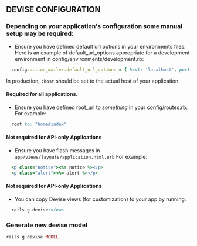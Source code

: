 ## DEVISE CONFIGURATION
### Depending on your application's configuration some manual setup may be required:


- Ensure you have defined default url options in your environments files. Here
  is an example of default_url_options appropriate for a development environment
  in config/environments/development.rb:
```ruby
  config.action_mailer.default_url_options = { host: 'localhost', port: 3000 }
```
In production, `:host` should be set to the actual host of your application.

#### Required for all applications.

- Ensure you have defined root_url to *something* in your config/routes.rb.
     For example:
```ruby
  root to: "home#index"
```  
#### Not required for API-only Applications

- Ensure you have flash messages in `app/views/layouts/application.html.erb`
  For example:
```ruby
  <p class="notice"><%= notice %></p>
  <p class="alert"><%= alert %></p>
```
#### Not required for API-only Applications

- You can copy Devise views (for customization) to your app by running:
```ruby
  rails g devise:views
```


### Generate new devise model
```ruby
rails g devise MODEL
```